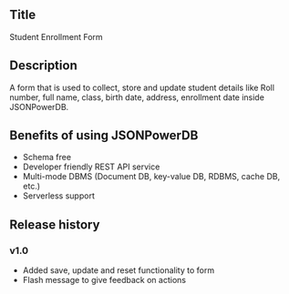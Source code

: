 ## Title

Student Enrollment Form

## Description

A form that is used to collect, store and update student details like Roll number, full name, class, birth date, address, enrollment date inside JSONPowerDB.

## Benefits of using JSONPowerDB

- Schema free
- Developer friendly REST API service
- Multi-mode DBMS (Document DB, key-value DB, RDBMS, cache DB, etc.)
- Serverless support

## Release history

### v1.0

- Added save, update and reset functionality to form
- Flash message to give feedback on actions
